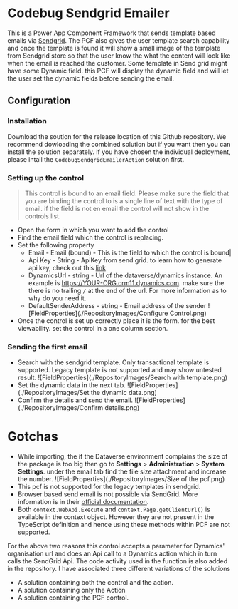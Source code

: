 # Codebug Sendgrid Emailer
This is a Power App Component Framework that sends template based emails via [Sendgrid](https://sendgrid.com/). The PCF also gives the user template search capability and once the template is found it will show a small image of the template from Sendgrid store so that the user know the what the content will look like when the email is reached the customer. Some template in Send grid might have some Dynamic field. this PCF will display the dynamic field and will let the user set the dynamic fields before sending the email.

## Configuration
### Installation 
Download the soution for the release location of this Github repository. We recommend dowloading the combined solution but if you want then you can install the solution separately. if you have chosen the individual deployment, please intall the `CodebugSendgridEmailerAction` solution first.

### Setting up the control
> This control is bound to an email field. Please make sure the field that you are binding the control to is a single line of text with the type of email. if the field is not en email the control will not show in the controls list.
* Open the form in which you want to add the control
* Find the email field which the control is replacing.
* Set the following property
	* Email - Email (bound) - This is the field to which the control is bound|
	* Api Key - String - ApiKey from send grid. to learn how to generate   	api  key, check out this [link](https://docs.sendgrid.com/ui/account-and-settings/api-keys)
	* DynamicsUrl - string - Url of the dataverse/dynamics instance. An example is https://YOUR-ORG.crm11.dynamics.com. make sure the there is no trailing `/` at the end of the url. For more information as to why do you need it.
	* DefaultSenderAddress - string - Email address of the sender
	![FieldProperties](./RepositoryImages/Configure Control.png)
* Once the control is set up correctly place it is the form. for the best viewability. set the control in a one column section.
### Sending the first email
 * Search with the sendgrid template. Only transactional template is supported. Legacy template is not supported and may show untested result.
 ![FieldProperties](./RepositoryImages/Search with template.png)
 * Set the dynamic data in the next tab.
 ![FieldProperties](./RepositoryImages/Set the dynamic data.png)
 * Confirm the details and send the email.
 ![FieldProperties](./RepositoryImages/Confirm details.png)

# Gotchas
-   While importing, the if the Dataverse environment complains the size of the package is too big then go to **Settings** > **Administration** > **System Settings**. under the email tab find the file size attachment and increase the number.
    ![FieldProperties](./RepositoryImages/Size of the pcf.png)
-  This pcf is not supported for the legacy templates in sendgrid.
-   Browser based send email is not possible via SendGrid. More information is in their [official documentation](https://docs.sendgrid.com/for-developers/sending-email/cors#browser-only-applications).
-   Both `context.WebApi.Execute`  and `context.Page.getClientUrl()` is available in the context object. However they are not present in the TypeScript definition and hence using these methods within PCF are not supported.

For the above two reasons this control accepts a parameter for Dynamics' organisation url and does an Api call to a Dynamics action which in turn calls the SendGrid Api. The code activity used in the function is also added in the repository. I have associated three different variations of the solutions

-   A solution containing both the control and the action.
-   A solution containing only the Action
-   A solution containing the PCF control.